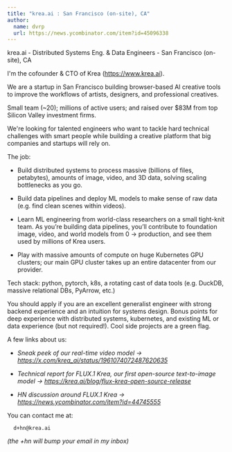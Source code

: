```yaml
---
title: "krea.ai : San Francisco (on-site), CA"
author:
  name: dvrp
  url: https://news.ycombinator.com/item?id=45096338
---
```

krea.ai - Distributed Systems Eng. &amp; Data Engineers - San Francisco (on-site), CA

I&#x27;m the cofounder &amp; CTO of Krea (<a href="https:&#x2F;&#x2F;www.krea.ai" rel="nofollow">https:&#x2F;&#x2F;www.krea.ai</a>).

We are a startup in San Francisco building browser-based AI creative tools to improve the workflows of artists, designers, and professional creatives.

Small team (~20); millions of active users; and raised over $83M from top Silicon Valley investment firms.

We&#x27;re looking for talented engineers who want to tackle hard technical challenges with smart people while building a creative platform that big companies and startups will rely on.

The job:

- Build distributed systems to process massive (billions of files, petabytes), amounts of image, video, and 3D data, solving scaling bottlenecks as you go.

- Build data pipelines and deploy ML models to make sense of raw data (e.g. find clean scenes within videos).

- Learn ML engineering from world-class researchers on a small tight-knit team.  As you’re building data pipelines, you’ll contribute to foundation image, video, and world models from 0 → production, and see them used by millions of Krea users.

- Play with massive amounts of compute on huge Kubernetes GPU clusters; our main GPU cluster takes up an entire datacenter from our provider.

Tech stack: python, pytorch, k8s, a rotating cast of data tools (e.g.  DuckDB, massive relational DBs, PyArrow, etc.)

You should apply if you are an excellent generalist engineer with strong backend experience and an intuition for systems design. Bonus points for deep experience with distributed systems, kubernetes, and existing ML or data experience (but not required!).  Cool side projects are a green flag.

A few links about us:

- *Sneak peek of our real-time video model → <a href="https:&#x2F;&#x2F;x.com&#x2F;krea_ai&#x2F;status&#x2F;1961074072487620635" rel="nofollow">https:&#x2F;&#x2F;x.com&#x2F;krea_ai&#x2F;status&#x2F;1961074072487620635</a>*

- *Technical report for FLUX.1 Krea, our first open-source text-to-image model → <a href="https:&#x2F;&#x2F;krea.ai&#x2F;blog&#x2F;flux-krea-open-source-release" rel="nofollow">https:&#x2F;&#x2F;krea.ai&#x2F;blog&#x2F;flux-krea-open-source-release</a>*

- *HN discussion around FLUX.1 Krea → <a href="https:&#x2F;&#x2F;news.ycombinator.com&#x2F;item?id=44745555">https:&#x2F;&#x2F;news.ycombinator.com&#x2F;item?id=44745555</a>*

You can contact me at:

<pre><code>  d+hn@krea.ai
</code></pre>
*(the +hn will bump your email in my inbox)*
<JobApplication />
